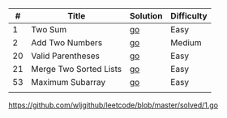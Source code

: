 <!-- # leetcode
leetcode 上的一些算法题,积累多了估计会做一个分类

# 数组

| 难度 | 题目 | 实现语言 |
|------|------|----------|
|      |      |          |

# 字符串处理

| 难度 |        题目       | 实现语言 |
|------|-------------------|----------|
| Easy | [344.ReverseString](https://leetcode.com/problems/reverse-string/description/) | [go](https://github.com/wljgithub/leetcode-/blob/master/%E5%AD%97%E7%AC%A6%E4%B8%B2%E5%A4%84%E7%90%86/AC-Easy-344.ReverseString.go) [python]()     |
|      |                   |          |

&nbsp;
# 其他

| 难度 |                                  题目                                  |      实现语言     |
|------|------------------------------------------------------------------------|-------------------|
| Easy | [412. Fizz Buzz](https://leetcode.com/problems/fizz-buzz/description/) | [go](https://github.com/wljgithub/leetcode-/blob/master/%E5%85%B6%E4%BB%96/AC-Easy-412.FizzBuzz.go) [python]() |
|      |                                                                        |                   |


&nbsp;
# 数学

| 难度 |                                              题目                                              |      实现语言     |
|------|------------------------------------------------------------------------------------------------|-------------------|
| Easy | [633. Sum of Square Numbers](https://leetcode.com/problems/sum-of-square-numbers/description/) | [go](https://github.com/wljgithub/leetcode-/blob/master/%E6%95%B0%E5%AD%A6/AC-Easy-633.SumofSquareNumbers.go) [python]() |
| Easy |  [171. Excel Sheet Column Number](https://leetcode.com/problems/excel-sheet-column-number/description/)                                                                | [go](https://github.com/wljgithub/leetcode-/blob/master/%E6%95%B0%E5%AD%A6/AC-Easy-171.ExcelSheetColumnNumber.go) [python]() |
| Easy |  [258. Add Digits](https://leetcode.com/problems/add-digits/description/)                                                                | [go](https://github.com/wljgithub/leetcode-/blob/master/%E6%95%B0%E5%AD%A6/Easy-258.AddDigits.go) [python]() |
| Easy |  []()                                                                | [go]() [python]() |
| Easy |  []()                                                                | [go]() [python]() |


# 双指针
| Easy | [--283. Move Zeroes](https://leetcode.com/problems/move-zeroes/description/) | [go]() [python]() |
| Easy | [167. Two Sum II - Input array is sorted](https://leetcode.com/problems/two-sum-ii-input-array-is-sorted/description/)                                                                       | [go]() [python]() |
| Easy | []()                                                                       | [go]() [python]() |
| Easy | []()                                                                       | [go]() [python]() |
| Easy |  []()                                                                | [go]() [python]() |
| Easy |  []()                                                                | [go]() [python]() |
| Easy |  []()                                                                | [go]() [python]() |
| Easy |  []()                                                                | [go]() [python]() |


 -->


| #  |         Title          |                               Solution                               | Difficulty |
|----|------------------------|----------------------------------------------------------------------|------------|
|  1 | Two Sum                | [go](https://github.com/wljgithub/leetcode/blob/master/solved/1.go)  | Easy       |
|  2 | Add Two Numbers        | [go]()                                                               | Medium     |
| 20 | Valid Parentheses      | [go](https://github.com/wljgithub/leetcode/blob/master/solved/20.go) | Easy       |
| 21 | Merge Two Sorted Lists | [go](https://github.com/wljgithub/leetcode/blob/master/solved/21.go) | Easy       |
| 53 | Maximum Subarray       | [go](https://github.com/wljgithub/leetcode/blob/master/solved/53.go) | Easy       |
|    |                        |                                                                      |            |


https://github.com/wljgithub/leetcode/blob/master/solved/1.go